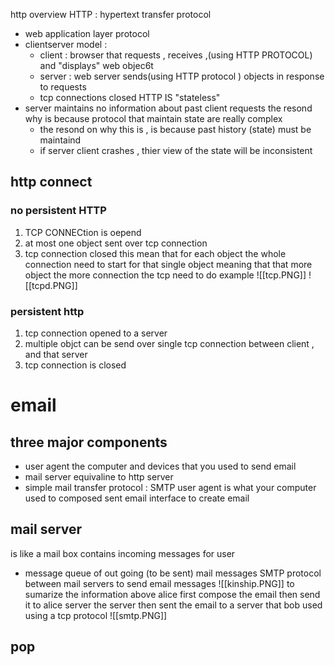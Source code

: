 
http overview 
 HTTP : hypertext transfer protocol 
- web application layer protocol 
- clientserver model : 
	- client : browser that requests , receives ,(using HTTP PROTOCOL)  and "displays" web objec6t 
	- server : web server sends(using HTTP protocol ) objects in response to requests 
	- tcp connections closed 
 HTTP IS "stateless"
 - server maintains no information about past client requests the resond why is because protocol that maintain state are really complex 
	 - the resond on why this is , is because past history (state) must be maintaind 
	 - if server client crashes , thier view of the state will be inconsistent 
## http connect 
### no persistent HTTP 
1. TCP CONNECtion is oepend 
2. at most one object sent over tcp connection 
3. tcp connection closed 
this mean that for each object the whole connection need to start for that single object meaning that that more object the more connection the tcp need to do 
example 
![[tcp.PNG]]
![[tcpd.PNG]]



### persistent http 
1. tcp connection opened to a server 
2.  multiple objct can be send over single tcp connection between client , and that server 
3. tcp connection is closed 



# email 
## three major components 
- user agent the computer and devices that you used to send email 
- mail server equivaline to http server 
- simple mail transfer protocol : SMTP 
user agent is what your computer used to composed sent email interface to create email 
## mail server 
is like a mail box contains incoming messages for user 
- message queue of out going (to be sent) mail messages 
SMTP  protocol between mail servers to send email messages 
![[kinship.PNG]]
to sumarize the information above alice first compose the email then send it to alice server the server then sent the email to a server that bob used using a tcp protocol 
![[smtp.PNG]]


## pop
